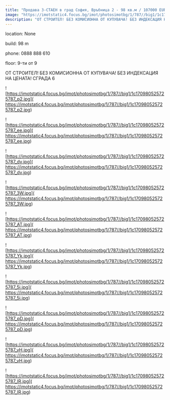 ```yaml
---
title: "Продава 3-СТАЕН в град София, Връбница 2 - 98 кв.м / 107000 EUR :: imot.bg Обява"
image: "https://imotstatic4.focus.bg/imot/photosimotbg/1/787//big1/1c170980525725787_n2.jpg"
description: "ОТ СТРОИТЕЛ! БЕЗ КОМИСИОННА ОТ КУПУВАЧА! БЕЗ ИНДЕКСАЦИЯ НА ЦЕНАТА! СГРАДА 6"
---
```


location: None

build: 98 m

phone: 0888 888 610

floor: 9-ти от 9

ОТ СТРОИТЕЛ! БЕЗ КОМИСИОННА ОТ КУПУВАЧА! БЕЗ ИНДЕКСАЦИЯ НА ЦЕНАТА! СГРАДА 6


![https://imotstatic4.focus.bg/imot/photosimotbg/1/787//big1/1c170980525725787_p2.jpg]( https://imotstatic4.focus.bg/imot/photosimotbg/1/787//big1/1c170980525725787_p2.jpg)


![https://imotstatic4.focus.bg/imot/photosimotbg/1/787//big1/1c170980525725787_ee.jpg]( https://imotstatic4.focus.bg/imot/photosimotbg/1/787//big1/1c170980525725787_ee.jpg)


![https://imotstatic4.focus.bg/imot/photosimotbg/1/787//big1/1c170980525725787_dv.jpg]( https://imotstatic4.focus.bg/imot/photosimotbg/1/787//big1/1c170980525725787_dv.jpg)


![https://imotstatic4.focus.bg/imot/photosimotbg/1/787//big1/1c170980525725787_3W.jpg]( https://imotstatic4.focus.bg/imot/photosimotbg/1/787//big1/1c170980525725787_3W.jpg)


![https://imotstatic4.focus.bg/imot/photosimotbg/1/787//big1/1c170980525725787_AT.jpg]( https://imotstatic4.focus.bg/imot/photosimotbg/1/787//big1/1c170980525725787_AT.jpg)


![https://imotstatic4.focus.bg/imot/photosimotbg/1/787//big1/1c170980525725787_Yk.jpg]( https://imotstatic4.focus.bg/imot/photosimotbg/1/787//big1/1c170980525725787_Yk.jpg)


![https://imotstatic4.focus.bg/imot/photosimotbg/1/787//big1/1c170980525725787_5i.jpg]( https://imotstatic4.focus.bg/imot/photosimotbg/1/787//big1/1c170980525725787_5i.jpg)


![https://imotstatic4.focus.bg/imot/photosimotbg/1/787//big1/1c170980525725787_pD.jpg]( https://imotstatic4.focus.bg/imot/photosimotbg/1/787//big1/1c170980525725787_pD.jpg)


![https://imotstatic4.focus.bg/imot/photosimotbg/1/787//big1/1c170980525725787_vH.jpg]( https://imotstatic4.focus.bg/imot/photosimotbg/1/787//big1/1c170980525725787_vH.jpg)


![https://imotstatic4.focus.bg/imot/photosimotbg/1/787//big1/1c170980525725787_IR.jpg]( https://imotstatic4.focus.bg/imot/photosimotbg/1/787//big1/1c170980525725787_IR.jpg)


